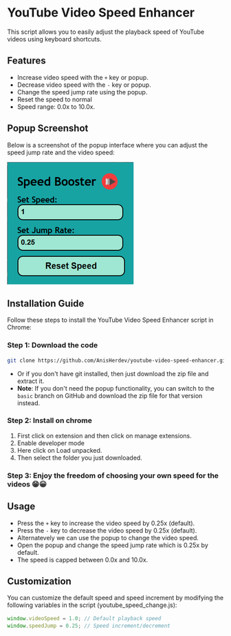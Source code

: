 # YouTube Video Speed Enhancer

This script allows you to easily adjust the playback speed of YouTube videos using keyboard shortcuts.

## Features

- Increase video speed with the `+` key or popup.
- Decrease video speed with the `-` key or popup.
- Change the speed jump rate using the popup.
- Reset the speed to normal
- Speed range: 0.0x to 10.0x.

## Popup Screenshot

Below is a screenshot of the popup interface where you can adjust the speed jump rate and the video speed:

![Popup Screenshot](./assets/popupScreenShot.png)

## Installation Guide

Follow these steps to install the YouTube Video Speed Enhancer script in Chrome:

### Step 1: Download the code
```bash 
git clone https://github.com/AnisHerdev/youtube-video-speed-enhancer.git
```
- Or if you don't have git installed, then just download the zip file and extract it.
- **Note**: If you don't need the popup functionality, you can switch to the `basic` branch on GitHub and download the zip file for that version instead.

### Step 2: Install on chrome
1. First click on extension and then click on manage extensions.
2. Enable developer mode
3. Here click on Load unpacked.
4. Then select the folder you just downloaded.

### Step 3: Enjoy the freedom of choosing your own speed for the videos 😁😀

## Usage

- Press the `+` key to increase the video speed by 0.25x (default).
- Press the `-` key to decrease the video speed by 0.25x (default).
- Alternatevely we can use the popup to change the video speed.
- Open the popup and change the speed jump rate which is 0.25x by default.
- The speed is capped between 0.0x and 10.0x.

## Customization

You can customize the default speed and speed increment by modifying the following variables in the script (youtube_speed_change.js):

```javascript
window.videoSpeed = 1.0; // Default playback speed
window.speedJump = 0.25; // Speed increment/decrement